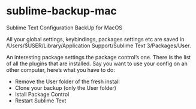 # sublime-backup-mac
Sublime Text Configuration BackUp for MacOS



All your global settings, keybindings, packages settings etc are saved in /Users/$USER/Library/Application Support/Sublime Text 3/Packages/User.

An interesting package settings the package control’s one. There is the list of all the plugins that are installed.
Say you want to use your config on an other computer, here’s what you have to do:
  - Remove the User folder of the fresh install
  - Clone your backup (only the User folder)
  - Istall Package Control
  - Restart Sublime Text
